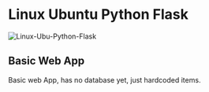 # Linux Ubuntu Python Flask
![Linux-Ubu-Python-Flask](https://github.com/danielurra/linux-ubuntu-python-flask/assets/51704179/0750b11d-fe52-47f4-90ed-e7a1d68f89b4)

## Basic Web App
Basic web App, has no database yet, just hardcoded items.
